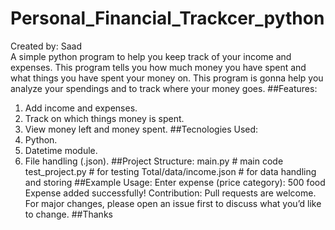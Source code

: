# Personal_Financial_Trackcer_python
Created by: Saad<br>
A simple python program to help you keep track of your income and expenses. This program tells you how much money you have spent and what things you have spent your money on. This program is gonna help you analyze your spendings and to track where your money goes.
##Features:
1. Add income and expenses.
2. Track on which things money is spent.
3. View money left and money spent.
##Tecnologies Used:
1. Python.
2. Datetime module.
3. File handling (.json).
##Project Structure:
main.py # main code
test_project.py # for testing
Total/data/income.json # for data handling and storing
##Example Usage:
Enter expense (price category): 500 food
Expense added successfully!
Contribution:
Pull requests are welcome. For major changes, please open an issue first to discuss what you’d like to change.
##Thanks